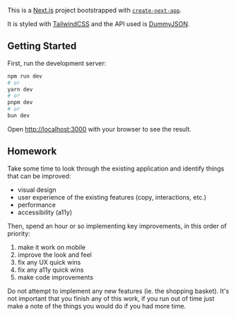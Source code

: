 This is a [Next.js](https://nextjs.org/) project bootstrapped with [`create-next-app`](https://github.com/vercel/next.js/tree/canary/packages/create-next-app).

It is styled with [TailwindCSS](https://tailwindcss.com/docs/installation) and the API used is [DummyJSON](https://dummyjson.com/docs).

## Getting Started

First, run the development server:

```bash
npm run dev
# or
yarn dev
# or
pnpm dev
# or
bun dev
```

Open [http://localhost:3000](http://localhost:3000) with your browser to see the result.
 
## Homework

Take some time to look through the existing application and identify things that can be improved:

- visual design
- user experience of the existing features (copy, interactions, etc.)
- performance
- accessibility (a11y)

Then, spend an hour or so implementing key improvements, in this order of priority:

1. make it work on mobile 
1. improve the look and feel
1. fix any UX quick wins 
1. fix any a11y quick wins
1. make code improvements

Do not attempt to implement any new features (ie. the shopping basket). It's not important that you finish any of this work, if you run out of time just make a note of the things you would do if you had more time.

